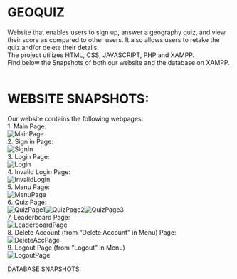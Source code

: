 # GEOQUIZ
Website that enables users to sign up, answer a geography quiz, and view their score as compared to other users. It also allows users to retake the quiz and/or delete their details.<BR>
The project utilizes HTML, CSS, JAVASCRIPT, PHP and XAMPP.
<br>
Find below the Snapshots of both our website and the database on XAMPP.
<br><br>
# WEBSITE SNAPSHOTS:
Our website contains the following webpages: 
<br>1. Main Page:<br>![MainPage](https://github.com/norac1243/geoquiz_UPDT_snaps_readme/blob/master/Snapshots%20-%20Geoquiz%20website/Main%20Page.png)
<br>2. Sign in Page:<br>![SignIn](https://github.com/norac1243/geoquiz_UPDT_snaps_readme/blob/master/Snapshots%20-%20Geoquiz%20website/Sign%20in%20page.png)
<br>3. Login Page:<br>![Login](https://github.com/norac1243/geoquiz_UPDT_snaps_readme/blob/master/Snapshots%20-%20Geoquiz%20website/Login%20page.png)
<br>4. Invalid Login Page:<br>![InvalidLogin](https://github.com/norac1243/geoquiz_UPDT_snaps_readme/blob/master/Snapshots%20-%20Geoquiz%20website/Invalid%20Login.png)
<br>5. Menu Page:<br>![MenuPage](https://github.com/norac1243/geoquiz_UPDT_snaps_readme/blob/master/Snapshots%20-%20Geoquiz%20website/Menu%20Page.png)
<br>6. Quiz Page:<br>![QuizPage1](https://github.com/norac1243/geoquiz_UPDT_snaps_readme/blob/master/Snapshots%20-%20Geoquiz%20website/Quiz%20Snapshot1.png)![QuizPage2](https://github.com/norac1243/geoquiz_UPDT_snaps_readme/blob/master/Snapshots%20-%20Geoquiz%20website/Quiz%20Snapshot2.png)![QuizPage3](https://github.com/norac1243/geoquiz_UPDT_snaps_readme/blob/master/Snapshots%20-%20Geoquiz%20website/Quiz%20Snapshot3.png)
<br>7. Leaderboard Page:<br>![LeaderboardPage](https://github.com/norac1243/geoquiz_UPDT_snaps_readme/blob/master/Snapshots%20-%20Geoquiz%20website/Leaderboard.png)
<br>8. Delete Account (from “Delete Account” in Menu) Page:<br>![DeleteAccPage](https://github.com/norac1243/geoquiz_UPDT_snaps_readme/blob/master/Snapshots%20-%20Geoquiz%20website/Delete%20Account%20(from%20%E2%80%9CDelete%20Account%E2%80%9D%20in%20Menu).png)
<br>9. Logout Page (from “Logout” in Menu) <br>![LogoutPage](https://github.com/norac1243/geoquiz_UPDT_snaps_readme/blob/master/Snapshots%20-%20Geoquiz%20website/Logout%20(from%20%E2%80%9CLogout%E2%80%9D%20in%20Menu).png)





DATABASE SNAPSHOTS:
